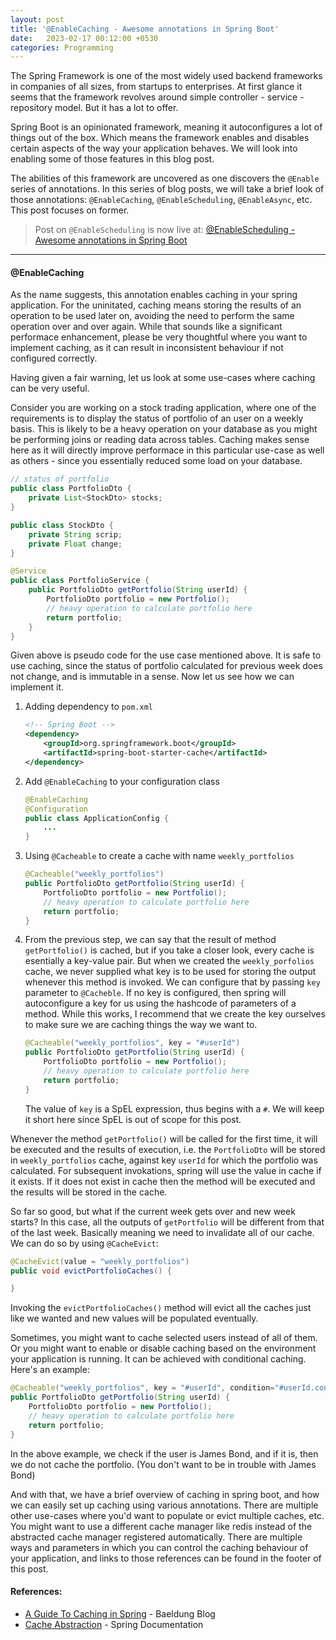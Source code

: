 ```yaml
---
layout: post
title: '@EnableCaching - Awesome annotations in Spring Boot'
date:   2023-02-17 00:12:00 +0530
categories: Programming
---
```


The Spring Framework is one of the most widely used backend frameworks in companies of all sizes, from startups to enterprises.
At first glance it seems that the framework revolves around simple controller - service - repository model. But it has a lot to offer.

Spring Boot is an opinionated framework, meaning it autoconfigures a lot of things out of the box. Which means the framework enables and disables certain aspects of the way your application behaves. We will look into enabling some of those features in this blog post.


The abilities of this framework are uncovered as one discovers the `@Enable` series of annotations. In this series of blog posts, we will take a brief look of those annotations: `@EnableCaching`, `@EnableScheduling`, `@EnableAsync`, etc. This post focuses on former.

> Post on `@EnableScheduling` is now live at: [@EnableScheduling - Awesome annotations in Spring Boot](https://ajinkyabawaskar.github.io/programming/scheduling-in-spring-boot)

---

#### @EnableCaching
As the name suggests, this annotation enables caching in your spring application. For the uninitated, caching means storing the results of an operation to be used later on, avoiding the need to perform the same operation over and over again. While that sounds like a significant performace enhancement, please be very thoughtful where you want to implement caching, as it can result in inconsistent behaviour if not configured correctly.

Having given a fair warning, let us look at some use-cases where caching can be very useful.

Consider you are working on a stock trading application, where one of the requirements is to display the status of portfolio of an user on a weekly basis. This is likely to be a heavy operation on your database as you might be performing joins or reading data across tables. 
Caching makes sense here as it will directly improve performace in this particular use-case as well as others - since you essentially reduced some load on your database.

```java
// status of portfolio
public class PortfolioDto {
    private List<StockDto> stocks;
}

public class StockDto {
    private String scrip;
    private Float change;
}

@Service 
public class PortfolioService {
    public PortfolioDto getPortfolio(String userId) {
        PortfolioDto portfolio = new Portfolio();
        // heavy operation to calculate portfolio here
        return portfolio;
    }
}
```

Given above is pseudo code for the use case mentioned above. It is safe to use caching, since the status of portfolio calculated for previous week does not change, and is immutable in a sense. Now let us see how we can implement it.

1. Adding dependency to `pom.xml`

    ```xml
    <!-- Spring Boot -->
    <dependency>
        <groupId>org.springframework.boot</groupId>
        <artifactId>spring-boot-starter-cache</artifactId>
    </dependency>
    ```

2. Add `@EnableCaching` to your configuration class

    ```java
    @EnableCaching
    @Configuration
    public class ApplicationConfig {
        ...
    }
    ```

3. Using `@Cacheable` to create a cache with name `weekly_portfolios`

    ```java
    @Cacheable("weekly_portfolios")
    public PortfolioDto getPortfolio(String userId) {
        PortfolioDto portfolio = new Portfolio();
        // heavy operation to calculate portfolio here
        return portfolio;
    }
    ```

4. From the previous step, we can say that the result of method `getPortfolio()` is cached, but if you take a closer look, every cache is esentially a key-value pair. But when we created the `weekly_porfolios` cache, we never supplied what key is to be used for storing the output whenever this method is invoked. We can configure that by passing `key` parameter to `@Cacheble`. If no key is configured, then spring will autoconfigure a key for us using the hashcode of parameters of a method. While this works, I recommend that we create the key ourselves to make sure we are caching things the way we want to.

    ```java
    @Cacheable("weekly_portfolios", key = "#userId")
    public PortfolioDto getPortfolio(String userId) {
        PortfolioDto portfolio = new Portfolio();
        // heavy operation to calculate portfolio here
        return portfolio;
    }
    ```
    The value of `key` is a SpEL expression, thus begins with a `#`. We will keep it short here since SpEL is out of scope for this post.


Whenever the method `getPortfolio()` will be called for the first time, it will be executed and the results of execution, i.e. the `PortfolioDto` will be stored in `weekly_portfolios` cache, against key `userId` for which the portfolio was calculated. 
For subsequent invokations, spring will use the value in cache if it exists. If it does not exist in cache then the method will be executed and the results will be stored in the cache.


So far so good, but what if the current week gets over and new week starts? In this case, all the outputs of `getPortfolio` will be different from that of the last week. Basically meaning we need to invalidate all of our cache. We can do so by using `@CacheEvict`:

```java
@CacheEvict(value = "weekly_portfolios")
public void evictPortfolioCaches() {

}
```
Invoking the `evictPortfolioCaches()` method will evict all the caches just like we wanted and new values will be populated eventually.

Sometimes, you might want to cache selected users instead of all of them. Or you might want to enable or disable caching based on the environment your application is running. It can be achieved with conditional caching. Here's an example:

```java
@Cacheable("weekly_portfolios", key = "#userId", condition="#userId.contains('007')")
public PortfolioDto getPortfolio(String userId) {
    PortfolioDto portfolio = new Portfolio();
    // heavy operation to calculate portfolio here
    return portfolio;
}
```

In the above example, we check if the user is James Bond, and if it is, then we do not cache the portfolio. (You don't want to be in trouble with James Bond)

And with that, we have a brief overview of caching in spring boot, and how we can easily set up caching using various annotations. There are multiple other use-cases where you'd want to populate or evict multiple caches, etc. You might want to use a different cache manager like redis instead of the abstracted cache manager registered automatically. There are multiple ways and parameters in which you can control the caching behaviour of your application, and links to those references can be found in the footer of this post.



#### References:
- [A Guide To Caching in Spring](https://www.baeldung.com/spring-cache-tutorial) - Baeldung Blog 
- [Cache Abstraction](https://docs.spring.io/spring-framework/docs/5.0.13.RELEASE/spring-framework-reference/integration.html#cache) - Spring Documentation